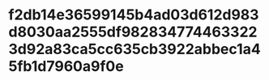# f2db14e36599145b4ad03d612d983d8030aa2555df9828347744633223d92a83ca5cc635cb3922abbec1a45fb1d7960a9f0e